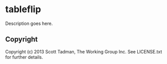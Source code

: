 # tableflip

Description goes here.

## Copyright

Copyright (c) 2013 Scott Tadman, The Working Group Inc.
See LICENSE.txt for further details.
